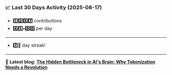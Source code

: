 <!--START_STATS-->
### 📈 Last 30 Days Activity (2025-08-17)  
- **1️⃣2️⃣5️⃣7️⃣** contributions  
- **4️⃣1️⃣•9️⃣0️⃣** per day
---
- **7️⃣🎱** day streak!
---
📝 **Latest blog:** [**The Hidden Bottleneck in AI's Brain: Why Tokenization Needs a Revolution**](https://andriak.com/blog/tokenization-revolution)
<!--END_STATS-->

